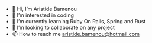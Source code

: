 - 👋 Hi, I’m Aristide Bamenou
- 👀 I’m interested in coding
- 🌱 I’m currently learning Ruby On Rails, Spring and Rust
- 💞️ I’m looking to collaborate on any project
- 📫 How to reach me aristide.bamenou@hotmail.com

<!---
aristidebamenou/aristidebamenou is a ✨ special ✨ repository because its `README.md` (this file) appears on your GitHub profile.
You can click the Preview link to take a look at your changes.
--->

